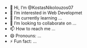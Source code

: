 - 👋 Hi, I’m @KostasNikolouzos07
- 👀 I’m interested in Web Developmet
- 🌱 I’m currently learning ...
- 💞️ I’m looking to collaborate on ...
- 📫 How to reach me ...
- 😄 Pronouns: ...
- ⚡ Fun fact: ...

<!---
KostasNikolouzos07/KostasNikolouzos07 is a ✨ special ✨ repository because its `README.md` (this file) appears on your GitHub profile.
You can click the Preview link to take a look at your changes.
--->
